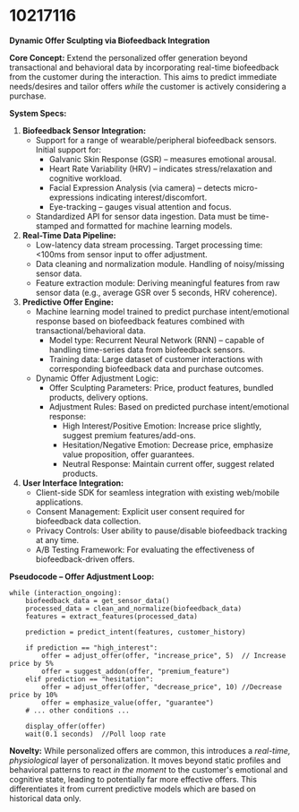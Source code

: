 # 10217116

**Dynamic Offer Sculpting via Biofeedback Integration**

**Core Concept:** Extend the personalized offer generation beyond transactional and behavioral data by incorporating real-time biofeedback from the customer during the interaction. This aims to predict immediate needs/desires and tailor offers *while* the customer is actively considering a purchase.

**System Specs:**

1.  **Biofeedback Sensor Integration:**
    *   Support for a range of wearable/peripheral biofeedback sensors. Initial support for:
        *   Galvanic Skin Response (GSR) – measures emotional arousal.
        *   Heart Rate Variability (HRV) – indicates stress/relaxation and cognitive workload.
        *   Facial Expression Analysis (via camera) – detects micro-expressions indicating interest/discomfort.
        *   Eye-tracking – gauges visual attention and focus.
    *   Standardized API for sensor data ingestion. Data must be time-stamped and formatted for machine learning models.
2.  **Real-Time Data Pipeline:**
    *   Low-latency data stream processing. Target processing time: <100ms from sensor input to offer adjustment.
    *   Data cleaning and normalization module. Handling of noisy/missing sensor data.
    *   Feature extraction module: Deriving meaningful features from raw sensor data (e.g., average GSR over 5 seconds, HRV coherence).
3.  **Predictive Offer Engine:**
    *   Machine learning model trained to predict purchase intent/emotional response based on biofeedback features combined with transactional/behavioral data.
        *   Model type: Recurrent Neural Network (RNN) – capable of handling time-series data from biofeedback sensors.
        *   Training data: Large dataset of customer interactions with corresponding biofeedback data and purchase outcomes.
    *   Dynamic Offer Adjustment Logic:
        *   Offer Sculpting Parameters: Price, product features, bundled products, delivery options.
        *   Adjustment Rules: Based on predicted purchase intent/emotional response:
            *   High Interest/Positive Emotion: Increase price slightly, suggest premium features/add-ons.
            *   Hesitation/Negative Emotion: Decrease price, emphasize value proposition, offer guarantees.
            *   Neutral Response: Maintain current offer, suggest related products.
4.  **User Interface Integration:**
    *   Client-side SDK for seamless integration with existing web/mobile applications.
    *   Consent Management:  Explicit user consent required for biofeedback data collection.
    *   Privacy Controls: User ability to pause/disable biofeedback tracking at any time.
    *   A/B Testing Framework: For evaluating the effectiveness of biofeedback-driven offers.

**Pseudocode – Offer Adjustment Loop:**

```
while (interaction_ongoing):
    biofeedback_data = get_sensor_data()
    processed_data = clean_and_normalize(biofeedback_data)
    features = extract_features(processed_data)

    prediction = predict_intent(features, customer_history)

    if prediction == "high_interest":
        offer = adjust_offer(offer, "increase_price", 5)  // Increase price by 5%
        offer = suggest_addon(offer, "premium_feature")
    elif prediction == "hesitation":
        offer = adjust_offer(offer, "decrease_price", 10) //Decrease price by 10%
        offer = emphasize_value(offer, "guarantee")
    # ... other conditions ...

    display_offer(offer)
    wait(0.1 seconds)  //Poll loop rate

```

**Novelty:** While personalized offers are common, this introduces a *real-time, physiological* layer of personalization.  It moves beyond static profiles and behavioral patterns to react *in the moment* to the customer's emotional and cognitive state, leading to potentially far more effective offers. This differentiates it from current predictive models which are based on historical data only.